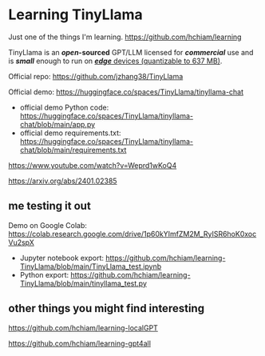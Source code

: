 # Learning TinyLlama

Just one of the things I'm learning. https://github.com/hchiam/learning

TinyLlama is an **_open_-sourced** GPT/LLM licensed for **_commercial_** use and is **_small_** enough to run on [**_edge_** devices (quantizable to 637 MB)](https://github.com/jzhang38/TinyLlama#potential-usecase).

Official repo: https://github.com/jzhang38/TinyLlama

Official demo: https://huggingface.co/spaces/TinyLlama/tinyllama-chat
- official demo Python code: https://huggingface.co/spaces/TinyLlama/tinyllama-chat/blob/main/app.py
- official demo requirements.txt: https://huggingface.co/spaces/TinyLlama/tinyllama-chat/blob/main/requirements.txt

https://www.youtube.com/watch?v=Weprd1wKoQ4

https://arxiv.org/abs/2401.02385

## me testing it out

Demo on Google Colab: https://colab.research.google.com/drive/1p60kYImfZM2M_RyISR6hoK0xocVu2spX
- Jupyter notebook export: https://github.com/hchiam/learning-TinyLlama/blob/main/TinyLlama_test.ipynb
- Python export: https://github.com/hchiam/learning-TinyLlama/blob/main/tinyllama_test.py

## other things you might find interesting

https://github.com/hchiam/learning-localGPT

https://github.com/hchiam/learning-gpt4all
